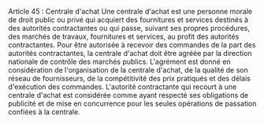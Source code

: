 Article 45 : Centrale d'achat
Une centrale d'achat est une personne morale de droit public ou privé
qui acquiert des fournitures et services destinés à des autorités
contractantes ou qui passe, suivant ses propres procédures, des marchés
de travaux, fournitures et services, au profit des autorités
contractantes.
Pour être autorisée à recevoir des commandes de la part des autorités
contractantes, la centrale d'achat doit être agréée par la direction
nationale de contrôle des marchés publics. L'agrément est donné en
considération de l'organisation de la centrale d'achat, de la qualité
de son réseau de fournisseurs, de la compétitivité des prix pratiqués et
des délais d'exécution des commandes.
L'autorité contractante qui recourt à une centrale d'achat est
considérée comme ayant respecté ses obligations de publicité et de mise
en concurrence pour les seules opérations de passation confiées à la
centrale.